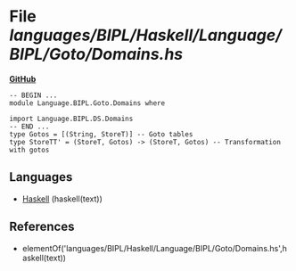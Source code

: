 # File _languages/BIPL/Haskell/Language/BIPL/Goto/Domains.hs_
**[GitHub](https://github.com/softlang/yas/blob/master/languages/BIPL/Haskell/Language/BIPL/Goto/Domains.hs)**
```
-- BEGIN ...
module Language.BIPL.Goto.Domains where

import Language.BIPL.DS.Domains
-- END ...
type Gotos = [(String, StoreT)] -- Goto tables
type StoreTT' = (StoreT, Gotos) -> (StoreT, Gotos) -- Transformation with gotos
```

## Languages
* [Haskell](../languages/Haskell.md) (haskell(text))

## References
* elementOf('languages/BIPL/Haskell/Language/BIPL/Goto/Domains.hs',haskell(text))
